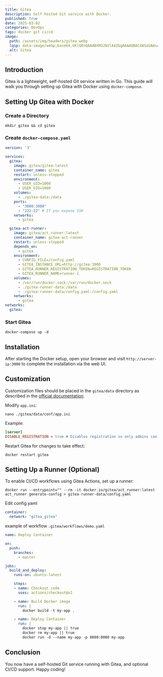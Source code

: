 ```yaml
---
title: Gitea
description: Self-hosted Git service with Docker.
published: true
date: 2025-03-02
categories: DevOps
tags: docker git ci/cd
image:
  path: /assets/img/headers/gitea.webp
  lqip: data:image/webp;base64,UklGRnQAAABXRUJQVlA4IGgAAAAQBACdASoUAAsAPpE6mEeloyKhMAgAsBIJZQDG9Yq+33fpqj+ZlcAAAAD++k5IU3vflqZlMwtdsrN8ZOVaWJcl6/nJm84Jh8tPeI1zvl6rChaeNhPSjA54STkXJ42Fh4eeuVLMSsAAAA==
  alt: Gitea
---
```


## Introduction

Gitea is a lightweight, self-hosted Git service written in Go. This guide will walk you through setting up Gitea with Docker using `docker-compose`.

## Setting Up Gitea with Docker

### Create a Directory

```shell
mkdir gitea && cd gitea
```

### Create `docker-compose.yaml`

```yaml
version: '3'

services:
  gitea:
    image: gitea/gitea:latest
    container_name: gitea
    restart: unless-stopped
    environment:
      - USER_UID=1000
      - USER_GID=1000
    volumes:
      - ./gitea-data:/data
    ports:
      - "3000:3000"
      - "222:22" # If you expose SSH
    networks:
      - gitea

  gitea-act-runner:
    image: gitea/act_runner:latest
    container_name: gitea-act-runner
    restart: unless-stopped
    depends_on:
      - gitea
    environment:
      - CONFIG_FILE=/config.yaml
      - GITEA_INSTANCE_URL=http://gitea:3000
      - GITEA_RUNNER_REGISTRATION_TOKEN=REGISTRATION_TOKEN
      - GITEA_RUNNER_NAME=runner-1
    volumes:
      - /var/run/docker.sock:/var/run/docker.sock
      - ./gitea-runner-data:/data
      - ./gitea-runner-data/config.yaml:/config.yaml
    networks:
      - gitea
networks:
  gitea:
```

### Start Gitea

```shell
docker-compose up -d
```

## Installation

After starting the Docker setup, open your browser and visit `http://server-ip:3000` to complete the installation via the web UI.

## Customization

Customization files should be placed in the `gitea/data` directory as described in the [official documentation](https://docs.gitea.com/administration/customizing-gitea).

Modify `app.ini`:

```shell
nano ./gitea/data/conf/app.ini
```

Example:

```ini
[server]
DISABLE_REGISTRATION = true # Disables registration so only admins can create accounts.
```

Restart Gitea for changes to take effect:

```shell
docker restart gitea
```

## Setting Up a Runner (Optional)

To enable CI/CD workflows using Gitea Actions, set up a runner:

```shell
docker run --entrypoint="" --rm -it docker.io/gitea/act_runner:latest act_runner generate-config > gitea-runner-data/config.yaml
```

Edit config.yaml

```yaml
container:
  network: "gitea_gitea"
```
example of workflow `.gitea/workflows/demo.yaml`

```yaml
name: Deploy Container

on:
  push:
    branches:
      - master

jobs:
  build_and_deploy:
    runs-on: ubuntu-latest

    steps:
    - name: Checkout code
      uses: actions/checkout@v2

    - name: Build Docker image
      run: |
        docker build -t my-app .

    - name: Deploy Container
      run: |
        docker stop my-app || true
        docker rm my-app || true
        docker run -d --name my-app -p 8080:8080 my-app
```

## Conclusion

You now have a self-hosted Git service running with Gitea, and optional CI/CD support. Happy coding!